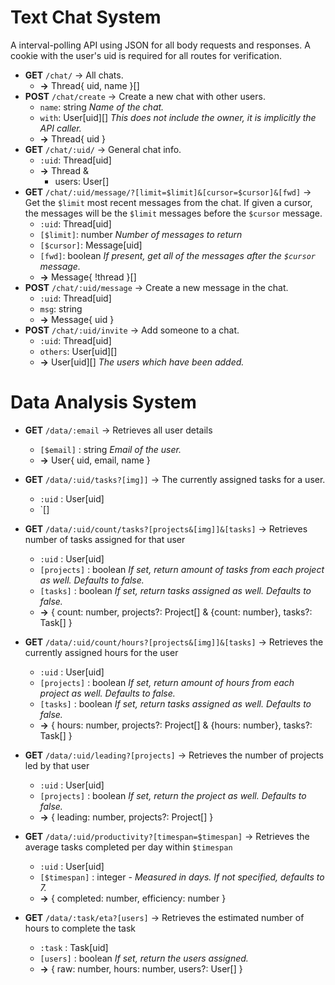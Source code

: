 # Text Chat System

A interval-polling API using JSON for all body requests and responses. A cookie with the user's uid is required for all routes for verification.

- **GET** `/chat/` -> All chats.
  - **->** Thread{ uid, name }[]
- **POST** `/chat/create` -> Create a new chat with other users.
  - `name`: string _Name of the chat._
  - `with`: User[uid][] _This does not include the owner, it is implicitly the API caller._
  - **->** Thread{ uid }
- **GET** `/chat/:uid/` -> General chat info.
  - `:uid`: Thread[uid]
  - **->** Thread &
    - users: User[]
- **GET** `/chat/:uid/message/?[limit=$limit]&[cursor=$cursor]&[fwd]` -> Get the `$limit` most recent messages from the chat. If given a cursor, the messages will be the `$limit` messages before the `$cursor` message.
  - `:uid`: Thread[uid]
  - `[$limit]`: number _Number of messages to return_
  - `[$cursor]`: Message[uid]
  - `[fwd]`: boolean _If present, get all of the messages after the `$cursor` message._
  - **->** Message{ !thread }[]
- **POST** `/chat/:uid/message` -> Create a new message in the chat.
  - `:uid`: Thread[uid]
  - `msg`: string
  - **->** Message{ uid }
- **POST** `/chat/:uid/invite` -> Add someone to a chat.
  - `:uid`: Thread[uid]
  - `others`: User[uid][]
  - **->** User[uid][] _The users which have been added._

# Data Analysis System

- **GET** `/data/:email` -> Retrieves all user details
  - `[$email]` : string _Email of the user._
  - **->** User{ uid, email, name }

- **GET** `/data/:uid/tasks?[img]]` -> The currently assigned tasks for a user.
  - `:uid` : User[uid]
  - `[]

- **GET** `/data/:uid/count/tasks?[projects&[img]]&[tasks]` -> Retrieves number of tasks assigned for that user
  - `:uid` : User[uid]
  - `[projects]` : boolean _If set, return amount of tasks from each project as well. Defaults to false._
  - `[tasks]` : boolean _If set, return tasks assigned as well. Defaults to false._
  - **->** { count: number, projects?: Project[] & {count: number}, tasks?: Task[] }

- **GET** `/data/:uid/count/hours?[projects&[img]]&[tasks]` -> Retrieves the currently assigned hours for the user
  - `:uid` : User[uid]
  - `[projects]` : boolean _If set, return amount of hours from each project as well. Defaults to false._
  - `[tasks]` : boolean _If set, return tasks assigned as well. Defaults to false._
  - **->** { hours: number, projects?: Project[] & {hours: number}, tasks?: Task[] }

- **GET** `/data/:uid/leading?[projects]` -> Retrieves the number of projects led by that user
  - `:uid` : User[uid]
  - `[projects]` : boolean _If set, return the project as well. Defaults to false._
  - **->** { leading: number, projects?: Project[] }

- **GET** `/data/:uid/productivity?[timespan=$timespan]` -> Retrieves the average tasks completed per day within `$timespan`
  - `:uid` : User[uid]
  - `[$timespan]` : integer _- Measured in days. If not specified, defaults to 7._
  - **->** { completed: number, efficiency: number }

- **GET** `/data/:task/eta?[users]` -> Retrieves the estimated number of hours to complete the task
  - `:task` : Task[uid]
  - `[users]` : boolean _If set, return the users assigned._
  - **->** { raw: number, hours: number, users?: User[] }
